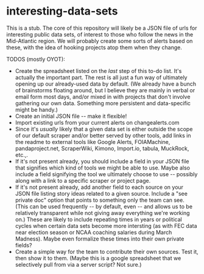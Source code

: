 # interesting-data-sets
This is a stub. The core of this repository will likely be a JSON file of urls for interesting public data sets, of interest to those who follow the news in the Mid-Atlantic region. We will probably create some sorts of alerts based on these, with the idea of hooking projects atop them when they change.

TODOS (mostly OYOT): 
- Create the spreadsheet listed on the *last* step of this to-do list. It's actually the important part. The rest is all just a fun way of ultimately opening up our already-used data by default. (We already have a bunch of brainstorms floating around, but I believe they are mainly in verbal or email form most days, and/or mixed in with projects that don't involve gathering our own data. Something more persistent  and data-specific might be handy.)
- Create an initial JSON file -- make it flexible!
- Import existing urls from your current alerts on changealerts.com
- Since it's *usually* likely that a given data set is either outside the scope of our default scraper and/or better served by other tools, add links in the readme to external tools like Google Alerts, FOIAMachine, pandaproject.net, ScraperWiki, Kimono, Import.io, tabula, MuckRock, etc.,.
- If it's not present already, you should include a field in your JSON file that signifies which kind of tools we might be able to use. Maybe also include a field signifying the tool we ultimately choose to use -- possibly along with a link to a specific scraper or project page.
- If it's not present already, add another field to each source on your JSON file listing story ideas related to a given source. Include a "see private doc" option that points to something only the team can see. (This can be used frequently -- by default, even -- and allows us to be relatively transparent while not giving away everything we're working on.) These are likely to include repeating times in years or political cycles when certain data sets become more intersting (as with FEC data near election season or NCAA coaching salaries during March Madness). Maybe even formalize these times into their own private fields? 
- Create a simple way for the team to contribute their own sources. Test it, then show it to them. (Maybe this is a google spreadsheet that we selectively pull from via a server script? Not sure.)
